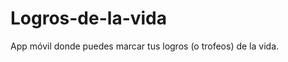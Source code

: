 Logros-de-la-vida
=================

App móvil donde puedes marcar tus logros (o trofeos) de la vida.
